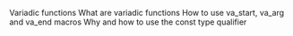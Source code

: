 Variadic functions
What are variadic functions
How to use va_start, va_arg and va_end macros
Why and how to use the const type qualifier
